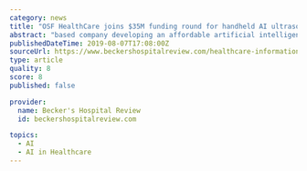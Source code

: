 ```yaml
---
category: news
title: "OSF HealthCare joins $35M funding round for handheld AI ultrasound startup"
abstract: "based company developing an affordable artificial intelligence-powered medical ultrasound platform, raised $35 million in a funding round that included participation from Peoria, Ill.-based OSF HealthCare. The Series B round was led by Intel's investment ..."
publishedDateTime: 2019-08-07T17:08:00Z
sourceUrl: https://www.beckershospitalreview.com/healthcare-information-technology/osf-healthcare-joins-35m-funding-round-for-handheld-ai-ultrasound-startup.html
type: article
quality: 8
score: 8
published: false

provider:
  name: Becker's Hospital Review
  id: beckershospitalreview.com

topics:
  - AI
  - AI in Healthcare
---
```

